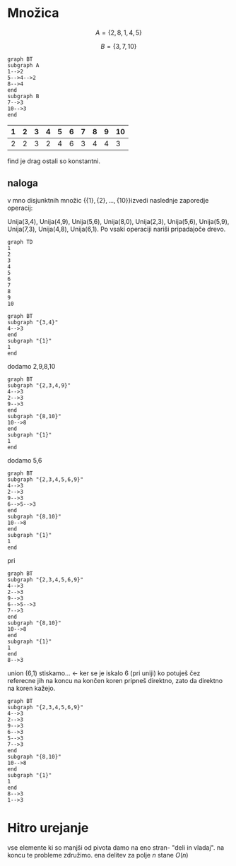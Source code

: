 
# Množica
$$A=\{2,8,1,4,5\}$$

$$B=\{3,7,10\}$$

```mermaid
graph BT
subgraph A
1-->2
5-->4-->2
8-->4
end
subgraph B
7-->3
10-->3
end
```


| 1   | 2   | 3   | 4   | 5   | 6   | 7   | 8   | 9   | 10  |
| --- | --- | --- | --- | --- | --- | --- | --- | --- | --- |
| 2   | 2   | 3   | 2   | 4   | 6   | 3   | 4   | 4   | 3   |

find je drag ostali so konstantni.


## naloga
v mno disjunktnih množic $\{\{1\},\{2\},...,\{10\}\}$izvedi naslednje zaporedje operacij:

Unija(3,4), Unija(4,9), Unija(5,6), Unija(8,0), Unija(2,3), Unija(5,6), Unija(5,9), Unija(7,3), Unija(4,8), Unija(6,1).
Po vsaki operaciji  nariši pripadajoče drevo.
```mermaid
graph TD
1
2
3
4
5
6
7
8
9
10
```
```mermaid
graph BT
subgraph "{3,4}"
4-->3
end
subgraph "{1}"
1
end
```
dodamo 2,9,8,10
```mermaid
graph BT
subgraph "{2,3,4,9}"
4-->3
2-->3
9-->3
end
subgraph "{8,10}"
10-->8
end
subgraph "{1}"
1
end
```
dodamo 5,6
```mermaid
graph BT
subgraph "{2,3,4,5,6,9}"
4-->3
2-->3
9-->3
6-->5-->3
end
subgraph "{8,10}"
10-->8
end
subgraph "{1}"
1
end
```
pri 

```mermaid
graph BT
subgraph "{2,3,4,5,6,9}"
4-->3
2-->3
9-->3
6-->5-->3
7-->3
end
subgraph "{8,10}"
10-->8
end
subgraph "{1}"
1
end
8-->3
```

union (6,1)
stiskamo... <- ker se je iskalo 6 (pri uniji) ko potuješ čez referecne jih na koncu na končen koren pripneš direktno, zato da direktno na koren kažejo.
```mermaid
graph BT
subgraph "{2,3,4,5,6,9}"
4-->3
2-->3
9-->3
6-->3
5-->3
7-->3
end
subgraph "{8,10}"
10-->8
end
subgraph "{1}"
1
end
8-->3
1-->3
```

# Hitro urejanje
vse elemente ki so manjši od pivota damo na eno stran- "deli in vladaj". na koncu te probleme združimo.
ena delitev za polje $n$ stane $O(n)$
